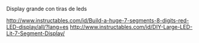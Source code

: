 Display grande con tiras de leds

http://www.instructables.com/id/Build-a-huge-7-segments-8-digits-red-LED-display/all/?lang=es
http://www.instructables.com/id/DIY-Large-LED-Lit-7-Segment-Display/